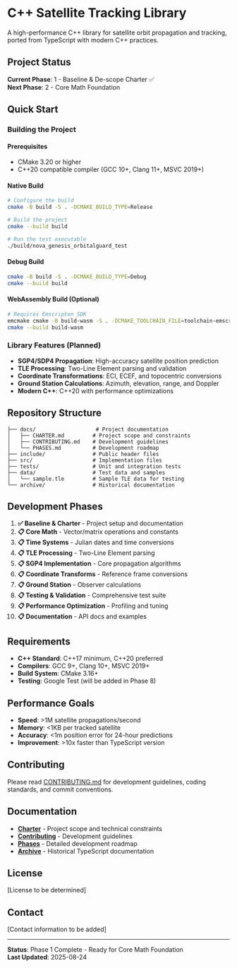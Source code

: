 # C++ Satellite Tracking Library

A high-performance C++ library for satellite orbit propagation and tracking, ported from TypeScript with modern C++ practices.

## Project Status

**Current Phase**: 1 - Baseline & De-scope Charter ✅  
**Next Phase**: 2 - Core Math Foundation

## Quick Start

### Building the Project

#### Prerequisites
- CMake 3.20 or higher
- C++20 compatible compiler (GCC 10+, Clang 11+, MSVC 2019+)

#### Native Build
```bash
# Configure the build
cmake -B build -S . -DCMAKE_BUILD_TYPE=Release

# Build the project
cmake --build build

# Run the test executable
./build/nova_genesis_orbitalguard_test
```

#### Debug Build
```bash
cmake -B build -S . -DCMAKE_BUILD_TYPE=Debug
cmake --build build
```

#### WebAssembly Build (Optional)
```bash
# Requires Emscripten SDK
emcmake cmake -B build-wasm -S . -DCMAKE_TOOLCHAIN_FILE=toolchain-emscripten.cmake
cmake --build build-wasm
```

### Library Features (Planned)

- **SGP4/SDP4 Propagation**: High-accuracy satellite position prediction
- **TLE Processing**: Two-Line Element parsing and validation  
- **Coordinate Transformations**: ECI, ECEF, and topocentric conversions
- **Ground Station Calculations**: Azimuth, elevation, range, and Doppler
- **Modern C++**: C++20 with performance optimizations

## Repository Structure

```
├── docs/                   # Project documentation
│   ├── CHARTER.md         # Project scope and constraints
│   ├── CONTRIBUTING.md    # Development guidelines
│   └── PHASES.md          # Development roadmap
├── include/               # Public header files
├── src/                   # Implementation files
├── tests/                 # Unit and integration tests
├── data/                  # Test data and samples
│   └── sample.tle         # Sample TLE data for testing
└── archive/               # Historical documentation
```

## Development Phases

1. **✅ Baseline & Charter** - Project setup and documentation
2. **📋 Core Math** - Vector/matrix operations and constants
3. **📋 Time Systems** - Julian dates and time conversions
4. **📋 TLE Processing** - Two-Line Element parsing
5. **📋 SGP4 Implementation** - Core propagation algorithms
6. **📋 Coordinate Transforms** - Reference frame conversions
7. **📋 Ground Station** - Observer calculations
8. **📋 Testing & Validation** - Comprehensive test suite
9. **📋 Performance Optimization** - Profiling and tuning
10. **📋 Documentation** - API docs and examples

## Requirements

- **C++ Standard**: C++17 minimum, C++20 preferred
- **Compilers**: GCC 9+, Clang 10+, MSVC 2019+
- **Build System**: CMake 3.16+
- **Testing**: Google Test (will be added in Phase 8)

## Performance Goals

- **Speed**: >1M satellite propagations/second
- **Memory**: <1KB per tracked satellite
- **Accuracy**: <1m position error for 24-hour predictions
- **Improvement**: >10x faster than TypeScript version

## Contributing

Please read [CONTRIBUTING.md](docs/CONTRIBUTING.md) for development guidelines, coding standards, and commit conventions.

## Documentation

- **[Charter](docs/CHARTER.md)** - Project scope and technical constraints
- **[Contributing](docs/CONTRIBUTING.md)** - Development guidelines
- **[Phases](docs/PHASES.md)** - Detailed development roadmap
- **[Archive](archive/)** - Historical TypeScript documentation

## License

[License to be determined]

## Contact

[Contact information to be added]

---

**Status**: Phase 1 Complete - Ready for Core Math Foundation  
**Last Updated**: 2025-08-24

